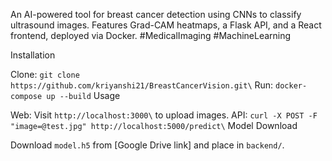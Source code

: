An AI-powered tool for breast cancer detection using CNNs to classify ultrasound images. Features Grad-CAM heatmaps, a Flask API, and a React frontend, deployed via Docker. #MedicalImaging #MachineLearning

Installation

Clone: `git clone https://github.com/kriyanshi21/BreastCancerVision.git\`
Run: `docker-compose up --build`
Usage

Web: Visit `http://localhost:3000\` to upload images.
API: `curl -X POST -F "image=@test.jpg" http://localhost:5000/predict\`
Model Download

Download `model.h5` from [Google Drive link] and place in `backend/`.